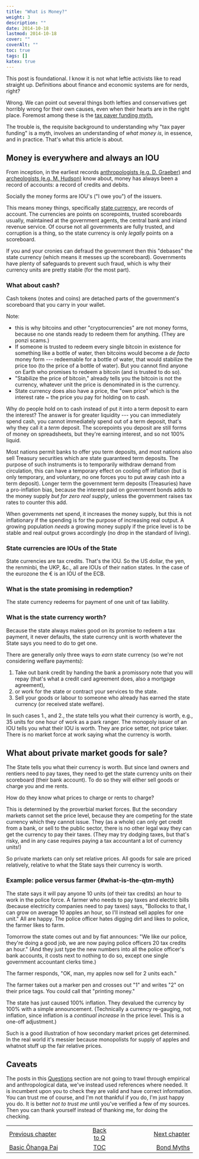 ```yaml
---
title: "What is Money?"
weight: 3
description: ""
date: 2014-10-18
lastmod: 2014-10-18
cover: ""
coverAlt: ""
toc: true
tags: []
katex: true
---
```


This post is foundational. I know it is not what leftie activists like to 
read straight up. Definitions about finance and economic systems are for 
nerds, right?

Wrong. 
We can point out several things both lefties and conservatives get horribly 
wrong for their own causes, even when their hearts are in the right place. 
Foremost among these is the [tax payer funding myth.](../005_tax_myths)

The trouble is, the requisite background to understanding why 
"tax payer funding" is a myth, involves an understanding of *what money is*, 
in essence, and in practice. 
That's what this article is about.

## Money is everywhere and always an IOU

From inception, in the earliest records [anthropologists (e.g. D. Graeber)](https://en.wikipedia.org/wiki/Debt:_The_First_5000_Years) and [archeologists (e.g. M. Hudson)](https://www.semanticscholar.org/paper/The-Archaeology-of-Money%3A-Debt-versus-Barter-of-Hudson/c8917892e2512ded4e043c4a8717861fb9963123) know about, money has always been a record of accounts: a record of credits and debits. 

Socially the money forms are IOU's ("I owe you") of the issuers. 

This means money things, specifically [state currency,](https://www.levyinstitute.org/pubs/Wray_Understanding_Modern.pdf) are records of 
account. 
The currencies are points on scorepoints, trusted scoreboards usually, 
maintained at the government agents, the central bank and inland revenue 
service. Of course not all governments are fully trusted, and corruption is 
a thing, so the state currency is only *legally* points on a scoreboard. 

If you and your cronies can defraud the government then this "debases" the 
state currency (which means it messes up the scoreboard). 
Governments have plenty of safeguards to prevent such fraud, which is why 
their currency units are pretty stable (for the most part).

### What about cash? 

Cash  tokens (notes and coins) are detached parts of the government's 
scoreboard that you carry in your wallet. 

Note:
* this is why bitcoins and other "cryptocurrencies" are not money forms, 
because no one stands ready to redeem them for anything.  (They are ponzi 
scams.)
* If someone is trusted to redeem every single bitcoin in existence for 
something like a bottle of water, then bitcoins would become a *de facto* 
money form --- redeemable for a bottle of water, that would stabilize the 
price too (to the price of a bottle of water). But you cannot find anyone 
on Earth who promises to redeem a bitcoin (and is trusted to do so).
* "Stabilize the price of bitcoin," already tells you the bitcoin is not the 
currency, whatever unit the price is denominated in is the currency.
* State currency does also have a price, the "own price" which is the 
interest rate ~ the price you pay for holding on to cash.

Why do people hold on to cash instead of put it into a term deposit to earn 
the interest? 
The answer is for greater liquidity --- you can immediately spend cash, you 
cannot immediately spend out of a term deposit, that's why they call it 
a *_term_* deposit. 
The scorepoints you deposit are still forms of money on spreadsheets, but 
they're earning interest, and so not 100% liquid.

Most nations permit banks to offer you term deposits, and most nations also 
sell Treasury securities which are state guaranteed term deposits. 
The purpose of such instruments is to temporarily withdraw demand from 
circulation, this can have a temporary effect on cooling off inflation (but 
is only temporary, and voluntary, no one forces you to put away cash into a 
term deposit).
Longer term the government term deposits (Treasuries) have a pro-inflation 
bias, because the interest paid on government bonds adds to the money supply
_but for zero *real* supply_, 
unless the government raises tax rates to counter this add.

When governments net spend, it increases the money supply, but this is not 
inflationary if the spending is for the purpose of increasing real output.
A growing population _needs_ a growing money supply if the price level is 
to be stable and real output grows accordingly (no drop in the standard 
of living).


### State currencies are IOUs of the State

State currencies are tax credits. That's the IOU. 
So the US dollar, the yen, the renminbi, the UKP, &c., all are IOUs of 
their nation states. 
In the case of the eurozone the € is an IOU of the ECB.

### What is the state promising in redemption?

The state currency redeems for payment of one unit of tax liability.

### What is the state currency worth?

Because the state always makes good on its promise to redeem a tax payment, 
it never defaults, the state currency unit is worth whatever the State says 
you need to do to get one.

There are generally only three ways to *earn* state currency (so we're 
not considering welfare payments):

1. Take out bank credit by handing the bank a promissory note that you will 
repay (that's what a credit card agreement does, also a mortgage agreement),
2. or work for the state or contract your services to the state.
3. Sell your goods or labour to someone who already has earned the state 
currency (or received state welfare).

In such cases 1., and 2., the state tells you what their currency is worth, 
e.g., 35 units for one hour of work as a park ranger.
The monopoly issuer of an IOU tells you what their IOU is worth. 
They are price setter, not price taker. 
There is no market force at work saying what the currency is worth.

## What about private market goods for sale?

The State tells you what their currency is worth. 
But since land owners and rentiers need to pay taxes, they need to get the state 
currency units on their scoreboard (their bank account). 
To do so they will either sell goods or charge you and me rents.

How do they know what prices to charge or rents to charge?

This is determined by the proverbial market forces. But the secondary 
markets cannot set the price level, because they are competing for the state 
currency which they cannot issue. They (as a whole) can only get credit from 
a bank, or sell to the public sector, there is no other legal way they can 
get the currency to pay their taxes. 
(They may try dodging taxes, but that's risky, and in any case requires 
paying a tax accountant a lot of currency units!)

So private markets can only set relative prices.  All goods for sale are priced 
relatively, relative to what the State says their currency is worth.

### Example: police versus farmer {#what-is-the-qtm-myth}

The state says it will pay anyone 10 units (of their tax credits) an hour to 
work in the police force. A farmer who needs to pay taxes and electric bills 
(because electricity companies need to pay taxes) says, "Bollocks to that, I 
can grow on average 10 apples an hour, so I'll instead sell apples for one 
unit." All are happy. The police officer hates digging dirt and likes to 
police, the farmer likes to farm.

Tomorrow the state comes out and by fiat announces: "We like our police, 
they're doing a good job, we are now paying police officers 20 tax credits 
an hour."  (And they just type the new numbers into all the police officer's 
bank accounts, it costs next to nothing to do so, except one single 
government accountant clerks time.)

The farmer responds, "OK, man, my apples now sell for 2 units each."

The farmer takes out a marker pen and crosses out "1" and writes "2" on 
their price tags. You could call that "printing money."

The state has just caused 100% inflation. 
They devalued the currency by 100% with a simple announcement. 
(Technically a currency re-gauging, not inflation, since inflation is a 
*continual increase* in the price level. This is a one-off adjustment.)

Such is a good illustration of how secondary market prices get determined. 
In the real world it's messier because monopolists for supply of apples and whatnot 
stuff up the fair relative prices.


## Caveats

The posts in this [Questions](../) section are not going to trawl through 
empirical and anthropological data, we've instead  used references where needed. 
It is incumbent upon you to check they are valid and have correct information. 
You can trust me of course, and I'm not thankful if you do, I'm just happy you do. 
It is better *not to trust me* until you've verified a few of my sources.
Then you can thank yourself instead of thanking me, for doing the checking.


<table style="border-collapse: collapse; border=0;">
    <colgroup>
       <col span="1" style="width: 35%;">
       <col span="1" style="width: 10%;">
       <col span="1" style="width: 35%;">
    </colgroup>
<tr style="border: 1px solid color:#0f0f0f;">
<td style="border: 1px solid color:#0f0f0f;">
<a href="../001_basic_ohangapai">Previous chapter</a></td>
<td style="border: 1px solid color:#0f0f0f; text-align:center;">
<a href="../">Back to Q</a></td>
<td style="border: 1px solid color:#0f0f0f; text-align:right;">
<a href="../004_bond_myths">Next chapter</a></td>
</tr>
<tr style="border: 1px solid color:#0f0f0f;">
<td style="border: 1px solid color:#0f0f0f;">
<a href="../001_basic_ohangapai">Basic Ōhanga Pai </a></td>
<td style="border: 1px solid color:#0f0f0f; text-align:center;">
<a href="../">TOC</a></td>
<td style="border: 1px solid color:#0f0f0f; text-align:right;">
<a href="../004_bond_myths">Bond Myths</a></td>
</tr>
</table>
